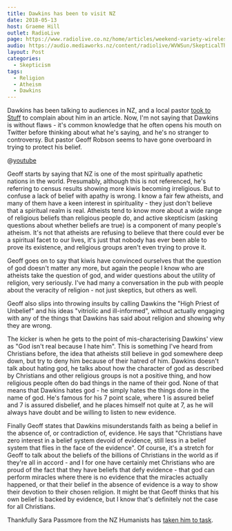 ```yaml
---
title: Dawkins has been to visit NZ
date: 2018-05-13
host: Graeme Hill
outlet: RadioLive
page: https://www.radiolive.co.nz/home/articles/weekend-variety-wireless/2018/05/skeptical-thoughts--healing-crystals---wondermins.html
audio: https://audio.mediaworks.nz/content/radiolive/WVWSun/SkepticalThoughts13_05_18.mp3
layout: Post
categories:
  - Skepticism
tags:
  - Religion
  - Atheism
  - Dawkins
---
```


Dawkins has been talking to audiences in NZ, and a local pastor [took to Stuff](https://www.stuff.co.nz/entertainment/books/103653644/why-richard-dawkins-is-wrong-about-christianity) to complain about him in an article. Now, I'm not saying that Dawkins is without flaws - it's common knowledge that he often opens his mouth on Twitter before thinking about what he's saying, and he's no stranger to controversy. But pastor Geoff Robson seems to have gone overboard in trying to protect his belief.

<!-- more -->

@[youtube](https://youtu.be/ELzs_K6imWw&t=3m32s)

Geoff starts by saying that NZ is one of the most spiritually apathetic nations in the world. Presumably, although this is not referenced, he's referring to census results showing more kiwis becoming irreligious. But to confuse a lack of belief with apathy is wrong. I know a fair few atheists, and many of them have a keen interest in spirituality - they just don't believe that a spiritual realm is real. Atheists tend to know more about a wide range of religious beliefs than religious people do, and active skepticism (asking questions about whether beliefs are true) is a component of many people's atheism. It's not that atheists are refusing to believe that there could ever be a spiritual facet to our lives, it's just that nobody has ever been able to prove its existence, and religious groups aren't even trying to prove it.

Geoff goes on to say that kiwis have convinced ourselves that the question of god doesn't matter any more, but again the people I know who are atheists take the question of god, and wider questions about the utility of religion, very seriously. I've had many a conversation in the pub with people about the veracity of religion - not just skeptics, but others as well.

Geoff also slips into throwing insults by calling Dawkins the "High Priest of Unbelief" and his ideas "vitriolic and ill-informed", without actually engaging with any of the things that Dawkins has said about religion and showing why they are wrong.

The kicker is when he gets to the point of mis-characterising Dawkins' view as "God isn't real because I hate him". This is something I've heard from Christians before, the idea that atheists still believe in god somewhere deep down, but try to deny him because of their hatred of him. Dawkins doesn't talk about hating god, he talks about how the character of god as described by Christians and other religious groups is not a positive thing, and how religious people often do bad things in the name of their god. None of that means that Dawkins hates god - he simply hates the things done in the name of god. He's famous for his 7 point scale, where 1 is assured belief and 7 is assured disbelief, and he places himself not quite at 7, as he will always have doubt and be willing to listen to new evidence.

Finally Geoff states that Dawkins misunderstands faith as being a belief in the absence of, or contradiction of, evidence. He says that "Christians have zero interest in a belief system devoid of evidence, still less in a belief system that flies in the face of the evidence". Of course, it's a stretch for Geoff to talk about the beliefs of the billions of Christians in the world as if they're all in accord - and I for one have certainly met Christians who are proud of the fact that they have beliefs that defy evidence - that god can perform miracles where there is no evidence that the miracles actually happened, or that their belief in the absence of evidence is a way to show their devotion to their chosen religion. It might be that Geoff thinks that his own belief is backed by evidence, but I know that's definitely not the case for all Christians.

Thankfully Sara Passmore from the NZ Humanists has [taken him to task](https://www.stuff.co.nz/entertainment/books/103778950/geoff-robson-is-wrong-about-richard-dawkins-the-man-and-his-work).
